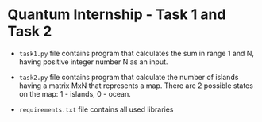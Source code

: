 # Quantum Internship - Task 1 and Task 2

* ```task1.py``` file contains program that calculates the sum in range 1 and N, having positive integer number N as an input.

* ```task2.py``` file contains program that calculate the number of islands having a matrix MxN that represents a map. There are 2 possible states on the map: 1 - islands, 0 - ocean.  

* ```requirements.txt``` file contains all used libraries
